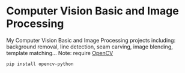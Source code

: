 # Computer Vision Basic and Image Processing

My Computer Vision Basic and Image Processing projects including: background removal, line detection, seam carving, image blending, template matching...
Note: require <a href='https://opencv.org/'>OpenCV</a>
```
pip install opencv-python
```
